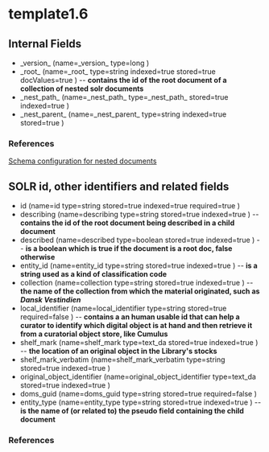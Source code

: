 # template1.6

## Internal Fields 
      
  
* \_version\_ (name=\_version\_ type=long )   
* \_root\_ (name=\_root\_ type=string indexed=true stored=true docValues=true )  -- **contains the id of the root document of a collection of nested solr documents**  
* \_nest\_path\_ (name=\_nest\_path\_ type=\_nest\_path\_ stored=true indexed=true )   
* \_nest\_parent\_ (name=\_nest\_parent\_ type=string indexed=true stored=true ) 
  
### References
  
[Schema configuration for nested documents](https://solr.apache.org/guide/8_10/indexing-nested-documents.html#schema-configuration) 


## SOLR id, other identifiers and related fields 
      
  
* id (name=id type=string stored=true indexed=true required=true )   
* describing (name=describing type=string stored=true indexed=true )  -- **contains the id of the root document being described in a child document**  
* described (name=described type=boolean stored=true indexed=true )  -- **is a boolean which is true if the document is a root doc, false otherwise**  
* entity\_id (name=entity\_id type=string stored=true indexed=true )  -- **is a string used as a kind of classification code**  
* collection (name=collection type=string stored=true indexed=true )  -- **the name of the collection from which the material originated, such as _Dansk Vestindien_**  
* local\_identifier (name=local\_identifier type=string stored=true required=false )  -- **contains a an human usable id that can help a curator to identify which digital object is at hand and then retrieve it from a curatorial object store, like Cumulus**  
* shelf\_mark (name=shelf\_mark type=text\_da stored=true indexed=true )  -- **the location of an original object in the Library's stocks**  
* shelf\_mark\_verbatim (name=shelf\_mark\_verbatim type=string stored=true indexed=true )   
* original\_object\_identifier (name=original\_object\_identifier type=text\_da stored=true indexed=true )   
* doms\_guid (name=doms\_guid type=string stored=true required=false )   
* entity\_type (name=entity\_type type=string stored=true indexed=true )  -- **is the name of (or related to) the pseudo field containing the child document**
  
### References
  
